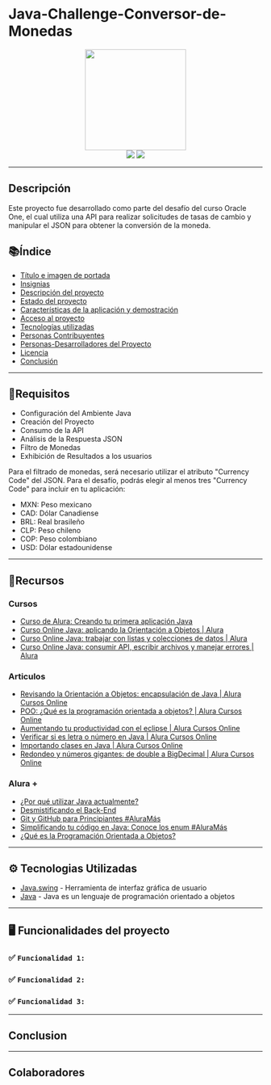 # Java-Challenge-Conversor-de-Monedas

<div align="center">
  <img src="https://github.com/PabloLuna44/Java-Challenge-Conversor-de-Monedas/assets/119721670/100ecb00-fac6-4426-bc5b-0e2e337dca17" width="200" height="200">
</div>

<div align="center">
  <img src="https://img.shields.io/badge/-JAVA-green">
  <img src="https://img.shields.io/badge/STATUS-EN%20DESAROLLO-green">
</div>

---

## Descripción

Este proyecto fue desarrollado como parte del desafío del curso Oracle One, el cual utiliza una API para realizar solicitudes de tasas de cambio y manipular el JSON para obtener la conversión de la moneda.

## 📚Índice

* [Título e imagen de portada](#java-challenge-conversor-de-monedas)
* [Insignias](#insignias)
* [Descripción del proyecto](#descripción-del-proyecto)
* [Estado del proyecto](#estado-del-proyecto)
* [Características de la aplicación y demostración](#características-de-la-aplicación-y-demostración)
* [Acceso al proyecto](#acceso-al-proyecto)
* [Tecnologías utilizadas](#tecnologías-utilizadas)
* [Personas Contribuyentes](#personas-contribuyentes)
* [Personas-Desarrolladores del Proyecto](#personas-desarrolladores-del-proyecto)
* [Licencia](#licencia)
* [Conclusión](#conclusión)

---

## 📄Requisitos

- Configuración del Ambiente Java
- Creación del Proyecto
- Consumo de la API
- Análisis de la Respuesta JSON
- Filtro de Monedas
- Exhibición de Resultados a los usuarios

Para el filtrado de monedas, será necesario utilizar el atributo "Currency Code" del JSON. Para el desafío, podrás elegir al menos tres "Currency Code" para incluir en tu aplicación:

- MXN: Peso mexicano
- CAD: Dólar Canadiense
- BRL: Real brasileño
- CLP: Peso chileno
- COP: Peso colombiano
- USD: Dólar estadounidense

---

## 📌Recursos 

### Cursos
- [Curso de Alura: Creando tu primera aplicación Java](https://app.aluracursos.com/course/java-creando-primera-aplicacion)
- [Curso Online Java: aplicando la Orientación a Objetos | Alura](https://app.aluracursos.com/course/java-aplicando-orientacion-objetos)
- [Curso Online Java: trabajar con listas y colecciones de datos | Alura](https://app.aluracursos.com/course/java-trabajar-listas-colecciones-datos)
- [Curso Online Java: consumir API, escribir archivos y manejar errores | Alura](https://app.aluracursos.com/course/java-consumir-api-escribir-archivos-manejar-errores)

### Articulos
- [Revisando la Orientación a Objetos: encapsulación de Java | Alura Cursos Online](https://www.aluracursos.com/blog/revisando-la-orientacion-a-objetos-encapsulacion-de-java)
- [POO: ¿Qué es la programación orientada a objetos? | Alura Cursos Online](https://www.aluracursos.com/blog/poo-que-es-la-programacion-orientada-a-objetos)
- [Aumentando tu productividad con el eclipse | Alura Cursos Online](https://www.aluracursos.com/blog/aumentando-tu-productividad-con-el-eclipse)
- [Verificar si es letra o número en Java | Alura Cursos Online](https://www.aluracursos.com/blog/verificar-si-es-letra-o-numero-en-java)
- [Importando clases en Java | Alura Cursos Online](https://www.aluracursos.com/blog/Importando-clases-en-java)
- [Redondeo y números gigantes: de double a BigDecimal  | Alura Cursos Online](https://www.aluracursos.com/blog/redondeo-y-numeros-gigantes-de-double-a-bigdecimal)


### Alura +
- [¿Por qué utilizar Java actualmente?](https://www.youtube.com/watch?v=3kNuK-XAHEY)
- [Desmistificando el Back-End](https://www.youtube.com/watch?v=LLt7FreeHfQ&t=1s&ab_channel=AluraLatam)
- [Git y GitHub para Principiantes #AluraMás](https://www.youtube.com/watch?v=-LmFK6skG7s)
- [Simplificando tu código en Java: Conoce los enum #AluraMás](https://www.youtube.com/watch?v=EoPvlE85XAQ)
- [¿Qué es la Programación Orientada a Objetos?](https://www.youtube.com/watch?v=Oigen2sjagk&t=1s&ab_channel=AluraLatam)

---

## ⚙️ Tecnologias Utilizadas 

* [Java.swing](https://docs.oracle.com/javase/8/docs/api/javax/swing/package-summary.html) - Herramienta de interfaz gráfica de usuario
* [Java](https://www.java.com/es/) - Java es un lenguaje de programación orientado a objetos

---

##  🖥️ Funcionalidades del proyecto

### ✅ `Funcionalidad 1:`
### ✅ `Funcionalidad 2:`
### ✅ `Funcionalidad 3:` 

---

## Conclusion

---
## Colaboradores 

##


